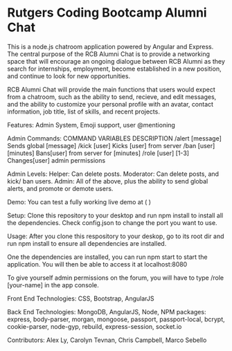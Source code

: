 # Rutgers Coding Bootcamp Alumni Chat


This is a node.js chatroom application powered by Angular and Express. The central purpose of the RCB Alumni Chat is to provide a networking space that will encourage an ongoing dialogue between RCB Alumni as they search for internships, employment, become established in a new position, and continue to look for new opportunities.

RCB Alumni Chat will provide the main functions that users would expect from a chatroom, such as the ability to send, recieve, and edit messages, and the ability to customize your personal profile with an avatar, contact information, job title, list of skills, and recent projects.


Features: 
Admin System, Emoji support, user @mentioning

Admin Commands:
COMMAND VARIABLES DESCRIPTION /alert [message] Sends global [message] /kick [user] Kicks [user] from server /ban [user] [minutes] Bans[user] from server for [minutes] /role [user] [1-3] Changes[user] admin permissions

Admin Levels:
Helper: Can delete posts.
Moderator: Can delete posts, and kick/ ban users. 
Admin: All of the above, plus the ability to send global alerts, and promote or demote users.

Demo:
You can test a fully working live demo at ( )

Setup:
Clone this repository to your desktop and run npm install to install all the dependencies.
Check config.json to change the port you want to use.

Usage:
After you clone this respository to your deskop, go to its root dir and run npm install to ensure all dependencies are installed.

One the dependencies are installed, you can run npm start to start the application. You will then be able to access it at localhost:8080

To give yourself admin permissions on the forum, you will have to type /role [your-name] in the app console.

Front End Technologies:
CSS, Bootstrap, AngularJS

Back End Technologies: 
MongoDB, AngularJS, Node, NPM packages: express, body-parser, morgan, mongoose, passport, passport-local, bcrypt, cookie-parser, node-gyp, rebuild, express-session, socket.io

Contributors:
Alex Ly, Carolyn Tevnan, Chris Campbell, Marco Sebello